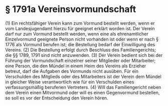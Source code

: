 # § 1791a Vereinsvormundschaft
(1) Ein rechtsfähiger Verein kann zum Vormund bestellt werden, wenn er vom Landesjugendamt hierzu für geeignet erklärt worden ist. Der Verein darf nur zum Vormund bestellt werden, wenn eine als ehrenamtlicher Einzelvormund geeignete Person nicht vorhanden ist oder wenn er nach § 1776 als Vormund berufen ist; die Bestellung bedarf der Einwilligung des Vereins.
(2) Die Bestellung erfolgt durch Beschluss des Familiengerichts; die §§ 1789, 1791 sind nicht anzuwenden.
(3) Der Verein bedient sich bei der Führung der Vormundschaft einzelner seiner Mitglieder oder Mitarbeiter; eine Person, die den Mündel in einem Heim des Vereins als Erzieher betreut, darf die Aufgaben des Vormunds nicht ausüben. Für ein Verschulden des Mitglieds oder des Mitarbeiters ist der Verein dem Mündel in gleicher Weise verantwortlich wie für ein Verschulden eines verfassungsmäßig berufenen Vertreters.
(4) Will das Familiengericht neben dem Verein einen Mitvormund oder will es einen Gegenvormund bestellen, so soll es vor der Entscheidung den Verein hören.